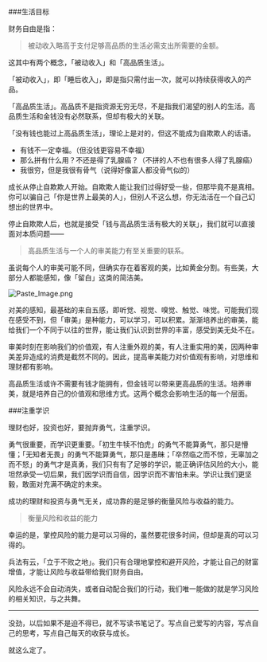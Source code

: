 ###生活目标

财务自由是指：

>  被动收入略高于支付足够高品质的生活必需支出所需要的金额。

这其中有两个概念，「被动收入」和「高品质生活」。

「被动收入」，即「睡后收入」，即是指只需付出一次，就可以持续获得收入的产品。

「高品质生活」。高品质不是指资源无穷无尽，不是指我们渴望的别人的生活。高品质生活和金钱没有必然联系，但却有极大的关联。

「没有钱也能过上高品质生活」，理论上是对的，但这不能成为自欺欺人的话语。

- 有钱不一定幸福。（但没钱更容易不幸福）
- 那么拼有什么用？不还是得了乳腺癌？（不拼的人不也有很多人得了乳腺癌）
- 我很穷，但是我很有骨气（说得好像富人都没骨气似的）

成长从停止自欺欺人开始。自欺欺人能让我们过得好受一些，但那毕竟不是真相。你可以骗自己「你是世界上最美的人」，但别人不这么想，你无法活在一个自己幻想出的世界中。

停止自欺欺人后，也就是接受「钱与高品质生活有极大的关联」，我们就可以直接面对本质问题——

> 高品质生活与一个人的审美能力有至关重要的联系。

虽说每个人的审美可能不同，但确实存在着客观的美，比如黄金分割。有些美，大部分人都能感知，像「留白」这类的简洁美。

![Paste_Image.png](http://upload-images.jianshu.io/upload_images/197369-d413c52f4c0e598d.png?imageMogr2/auto-orient/strip%7CimageView2/2/w/1240)

对美的感知，最基础的来自五感，即听觉、视觉、嗅觉、触觉、味觉。可能我们现在感受不到，但「审美」是种能力，可以学习，可以积累。渐渐培养出的审美，能给我们一个不同于以往的世界，能让我们认识到世界的丰富，感受到美无处不在。

审美时刻在影响我们的价值观，有人注重外观的美，有人注重实用的美，因两种审美差异造成的消费是截然不同的。因此，提高审美能力对价值观有影响，对思维和理财都有影响。

高品质生活或许不需要有钱才能拥有，但金钱可以带来更高品质的生活。培养审美，就是培养自己的价值观和思维方式。这两个概念会影响生活的每一个层面。

###注重学识

理财也好，投资也好，要抛弃勇气，注重学识。

勇气很重要，而学识更重要。「初生牛犊不怕虎」的勇气不能算勇气，那只是懵懂；「无知者无畏」的勇气不能算勇气，那只是愚昧；「卒然临之而不惊，无辜加之而不怒」的勇气才是真勇，我们只有有了足够的学识，能正确评估风险的大小，能坦然承受一切后果，我们因学识而自信，因学识而不害怕未来。学识让我们更坚毅，敢面对充满不确定的未来。

成功的理财和投资与勇气无关，成功靠的是足够的衡量风险与收益的能力。

>衡量风险和收益的能力

幸运的是，掌控风险的能力是可以习得的，虽然要花很多时间，但却是真的可以习得的。

兵法有云，「立于不败之地」。我们只有合理地掌控和避开风险，才能让自己的财富增值，才能让风险与收益带给我们财务自由。

风险永远不会自动消失，或者自动配合我们的行动，我们唯一能做的就是学习风险的相关知识，与之共舞。

----

没劲，以后如果不是迫不得已，就不写读书笔记了。写点自己爱写的内容，写点自己的思考，写点自己每天的收获与成长。


就这么定了。









